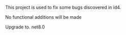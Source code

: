 This project is used to fix some bugs discovered in id4.

No functional additions will be made

Upgrade  to. net8.0